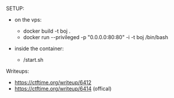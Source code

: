 SETUP:
* on the vps:
    * docker build -t boj .
    * docker run --privileged -p "0.0.0.0:80:80"  -i -t boj /bin/bash
    
* inside the container:
    * /start.sh


Writeups:

* https://ctftime.org/writeup/6412
* https://ctftime.org/writeup/6414 (offical)

